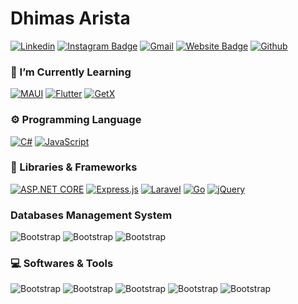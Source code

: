 # Dhimas Arista



[![Linkedin](https://img.shields.io/badge/-LinkedIn-blue?style=flat&logo=Linkedin&logoColor=white)](https://www.linkedin.com/in/dhimasarista/)
[![Instagram Badge](https://img.shields.io/badge/-Instagram-purple?logo=instagram&logoColor=white&link=https://instagram.com/dprogrmmer/)](https://www.instagram.com/dprogrmmer)
[![Gmail](https://img.shields.io/badge/-Gmail-c14438?style=flat&logo=Gmail&logoColor=white)](mailto:mdhimasarista@gmail.com)
[![Website Badge](https://img.shields.io/badge/-Website-c14438?style=flat&logo=Google-Chrome&logoColor=white&link=https://dhimasarista.github.io)](https://dhimasarista.github.io)
[![Github](https://img.shields.io/github/followers/dhimasarista?label=Follow&style=social)](https://github.com/dhimasarista)

### 🌱 I’m Currently Learning 
[![MAUI](https://img.shields.io/badge/MAUI-512BD4?logo=dotnet&logoColor=fff)](#)
[![Flutter](https://img.shields.io/badge/Flutter-02569B?logo=flutter&logoColor=fff)](#)
[![GetX](https://img.shields.io/badge/GetX-02569B?logo=getx&logoColor=fff)](#)

### ⚙️ Programming Language
[![C#](https://custom-icon-badges.demolab.com/badge/C%23-%23239120.svg?logo=cshrp&logoColor=white)](#)
[![JavaScript](https://img.shields.io/badge/JavaScript-F7DF1E?logo=javascript&logoColor=000)](#)

### 🧰 Libraries & Frameworks
[![ASP.NET CORE](https://img.shields.io/badge/ASP.NET_Core-512BD4?logo=dotnet&logoColor=fff)](#)
[![Express.js](https://img.shields.io/badge/ExpressJS-%23404d59.svg?logo=express&logoColor=%2361DAFB)](#)
[![Laravel](https://img.shields.io/badge/Laravel-%23FF2D20.svg?logo=laravel&logoColor=white)](#)
[![Go](https://img.shields.io/badge/Fiber-%2300ADD8.svg?&logo=go&logoColor=white)](#)
[![jQuery](https://img.shields.io/badge/jQuery-0769AD?logo=jquery&logoColor=fff)](#)


### Databases Management System
![Bootstrap](https://img.shields.io/badge/-MySQL-05122A?style=flat-square&logo=MySQL&color=353535) 
![Bootstrap](https://img.shields.io/badge/-SQLite-05122A?style=flat-square&logo=SQLite&color=353535) 
![Bootstrap](https://img.shields.io/badge/-MongoDB-05122A?style=flat-square&logo=MongoDB&color=353535) 

### 💻 Softwares & Tools
![Bootstrap](https://img.shields.io/badge/-Git-05122A?style=flat-square&logo=Git&color=353535) 
![Bootstrap](https://img.shields.io/badge/-Postman-05122A?style=flat-square&logo=Postman&color=353535) 
![Bootstrap](https://img.shields.io/badge/-Visual%20Studio%20Code-05122A?style=flat-square&logo=visualstudiocode&color=353535) 
![Bootstrap](https://img.shields.io/badge/-Linux-05122A?style=flat-square&logo=Linux&color=353535)
![Bootstrap](https://img.shields.io/badge/-Ubuntu-05122A?style=flat-square&logo=Ubuntu&color=353535)

